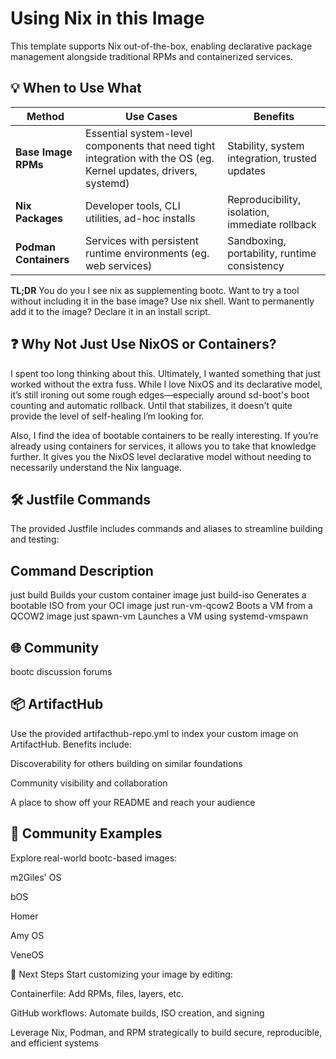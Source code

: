 # Using Nix in this Image
This template supports Nix out-of-the-box, enabling declarative package management alongside traditional RPMs and containerized services.

## 💡 When to Use What

| **Method**           | **Use Cases**                                | **Benefits**                                |
|----------------------|-----------------------------------------------|----------------------------------------------|
| **Base Image RPMs**  | Essential system-level components that need tight integration with the OS (eg. Kernel updates, drivers, systemd) | Stability, system integration, trusted updates |
| **Nix Packages**     | Developer tools, CLI utilities, ad-hoc installs | Reproducibility, isolation, immediate rollback         |
| **Podman Containers**| Services with persistent runtime environments (eg. web services)  | Sandboxing, portability, runtime consistency |

**TL;DR** You do you
I see nix as supplementing bootc. Want to try a tool without including it in the base image? Use nix shell. Want to permanently add it to the image? Declare it in an install script. 

## ❓ Why Not Just Use NixOS or Containers?
I spent too long thinking about this. Ultimately, I wanted something that just worked without the extra fuss. 
While I love NixOS and its declarative model, it’s still ironing out some rough edges—especially around sd-boot's boot counting and automatic rollback. Until that stabilizes, it doesn't quite provide the level of self-healing I’m looking for.

Also, I find the idea of bootable containers to be really interesting. If you’re already using containers for services, it allows you to take that knowledge further. It gives you the NixOS level declarative model without needing to necessarily understand the Nix language.

## 🛠️ Justfile Commands
The provided Justfile includes commands and aliases to streamline building and testing:

## Command	Description
just build	Builds your custom container image
just build-iso	Generates a bootable ISO from your OCI image
just run-vm-qcow2	Boots a VM from a QCOW2 image
just spawn-vm	Launches a VM using systemd-vmspawn

## 🌐 Community
bootc discussion forums

## 📦 ArtifactHub
Use the provided artifacthub-repo.yml to index your custom image on ArtifactHub. Benefits include:

Discoverability for others building on similar foundations

Community visibility and collaboration

A place to show off your README and reach your audience

## 🧪 Community Examples
Explore real-world bootc-based images:

m2Giles' OS

bOS

Homer

Amy OS

VeneOS

🚀 Next Steps
Start customizing your image by editing:

Containerfile: Add RPMs, files, layers, etc.

GitHub workflows: Automate builds, ISO creation, and signing

Leverage Nix, Podman, and RPM strategically to build secure, reproducible, and efficient systems